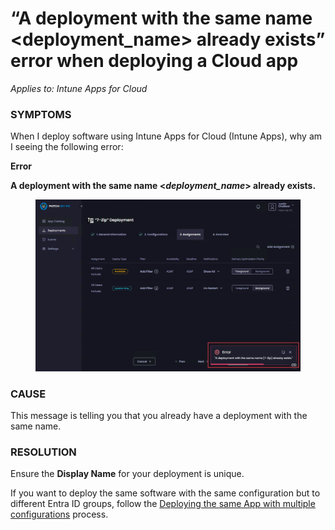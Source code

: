 # “A deployment with the same name \<deployment\_name> already exists” error when deploying a Cloud app

_Applies to: Intune Apps for Cloud_

### SYMPTOMS

When I deploy software using Intune Apps for Cloud (Intune Apps), why am I seeing the following error:

**Error**

**A deployment with the same name <**_**deployment\_name**_**> already exists.**

<figure><img src="../../../_images/gitbook/image (1455).png" alt="“Error - A deployment with the same name <deployment_name> already exists."><figcaption></figcaption></figure>

### CAUSE

This message is telling you that you already have a deployment with the same name.

### RESOLUTION

Ensure the **Display Name** for your deployment is unique.&#x20;

If you want to deploy the same software with the same configuration but to different Entra ID groups, follow the [Deploying the same App with multiple configurations](../../cloud-deployments/deploy-the-same-app-with-cloud-using-multiple-configurations.md) process.
